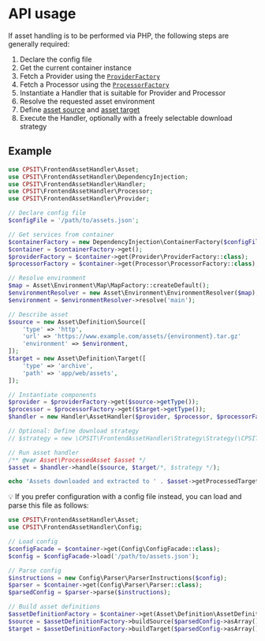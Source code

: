 # API usage

If asset handling is to be performed via PHP, the following steps are generally required:

1. Declare the config file
2. Get the current container instance
3. Fetch a Provider using the [`ProviderFactory`](../../src/Provider/ProviderFactory.php)
4. Fetch a Processor using the [`ProcessorFactory`](../../src/Processor/ProcessorFactory.php)
5. Instantiate a Handler that is suitable for Provider and Processor
6. Resolve the requested asset environment
7. Define [asset source](../config/source.md) and [asset target](../config/target.md)
8. Execute the Handler, optionally with a freely selectable download strategy

## Example

```php
use CPSIT\FrontendAssetHandler\Asset;
use CPSIT\FrontendAssetHandler\DependencyInjection;
use CPSIT\FrontendAssetHandler\Handler;
use CPSIT\FrontendAssetHandler\Processor;
use CPSIT\FrontendAssetHandler\Provider;

// Declare config file
$configFile = '/path/to/assets.json';

// Get services from container
$containerFactory = new DependencyInjection\ContainerFactory($configFile);
$container = $containerFactory->get();
$providerFactory = $container->get(Provider\ProviderFactory::class);
$processorFactory = $container->get(Processor\ProcessorFactory::class);

// Resolve environment
$map = Asset\Environment\Map\MapFactory::createDefault();
$environmentResolver = new Asset\Environment\EnvironmentResolver($map);
$environment = $environmentResolver->resolve('main');

// Describe asset
$source = new Asset\Definition\Source([
    'type' => 'http',
    'url' => 'https://www.example.com/assets/{environment}.tar.gz'
    'environment' => $environment,
]);
$target = new Asset\Definition\Target([
    'type' => 'archive',
    'path' => 'app/web/assets',
]);

// Instantiate components
$provider = $providerFactory->get($source->getType());
$processor = $processorFactory->get($target->getType());
$handler = new Handler\AssetHandler($provider, $processor, $processorFactory);

// Optional: Define download strategy
// $strategy = new \CPSIT\FrontendAssetHandler\Strategy\Strategy(\CPSIT\FrontendAssetHandler\Strategy\Strategy::FETCH_NEW);

// Run asset handler
/** @var Asset\ProcessedAsset $asset */
$asset = $handler->handle($source, $target/*, $strategy */);

echo 'Assets downloaded and extracted to ' . $asset->getProcessedTargetPath();
```

:bulb: If you prefer configuration with a config file instead, you can load
and parse this file as follows:

```php
use CPSIT\FrontendAssetHandler\Asset;
use CPSIT\FrontendAssetHandler\Config;

// Load config
$configFacade = $container->get(Config\ConfigFacade::class);
$config = $configFacade->load('/path/to/assets.json');

// Parse config
$instructions = new Config\Parser\ParserInstructions($config);
$parser = $container->get(Config\Parser\Parser::class);
$parsedConfig = $parser->parse($instructions);

// Build asset definitions
$assetDefinitionFactory = $container->get(Asset\Definition\AssetDefinitionFactory::class);
$source = $assetDefinitionFactory->buildSource($parsedConfig->asArray(), 'main');
$target = $assetDefinitionFactory->buildTarget($parsedConfig->asArray());
```
